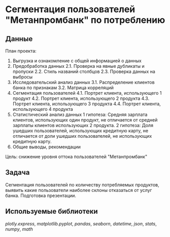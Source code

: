 # Сегментация пользователей "Метанпромбанк" по потреблению


## Данные


План проекта:

1. Выгрузка и ознакомление с общей информацией о данных
2. Предобработка данных
2.1. Проверка на явные дубликаты и пропуски
2.2. Стиль названий столбцов
2.3. Проверка данных на выбросы
3. Исследовательский анализ данных
3.1. Распределение клиентов банка по признакам
3.2. Матрица корреляций
4. Сегментация пользователей
4.1. Портрет клиента, использующего 1 продукт
4.2. Портрет клиента, использующего 2 продукта
4.3. Портрет клиента, использующего 3 продукта
4.4. Портрет клиента, использующего 4 продукта
5. Статистический анализ данных
1 гипотеза: Средняя зарплата клиентов, использующих один продукт, не отличается от средней зарплаты клиентов использующих 2 продукта.
2 гипотеза: Доля ушедших пользователей, использующих кредитную карту, не отличается от доли ушедших пользователей, не использующих кредитную карту.
6. Общие выводы, рекомендации

Цель: снижение уровня оттока пользователей "Метанпромбанк"


## Задача

Сегментация пользователей по количеству потребляемых продуктов, выявить какие пользователи наиболее склоны отказаться от услуг банка. Подготовка презентации.
## Используемые библиотеки
*plotly.express*, *matplotlib.pyplot*, *pandas*, *seaborn*, *datetime*, *json*, *stats*, *numpy*, *math*


